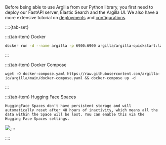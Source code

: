 Before being able to use Argilla from our Python library, you first need to deploy our FastAPI server, Elastic Search and the Argilla UI. We also have a more extensive tutorial on [deployments](/getting_started/installation/deployments/deployments) and [configurations](/getting_started/installation/configurations/configurations).

::::{tab-set}

:::{tab-item} Docker
```bash
docker run -d --name argilla -p 6900:6900 argilla/argilla-quickstart:latest
```
:::

:::{tab-item} Docker Compose
```
wget -O docker-compose.yaml https://raw.githubusercontent.com/argilla-io/argilla/main/docker-compose.yaml && docker-compose up -d
```
:::

:::{tab-item} Hugging Face Spaces
```{warning}
HuggingFace Spaces don't have persistent storage and will automatically reset after 48 hours of inactivity, which means all the data within the Space will be lost. You can enable this via the Hugging Face Spaces settings.
```
<a  href="https://huggingface.co/new-space?template=argilla/argilla-template-space">
    <img src="https://huggingface.co/datasets/huggingface/badges/raw/main/deploy-to-spaces-lg.svg" />
</a>
:::

::::